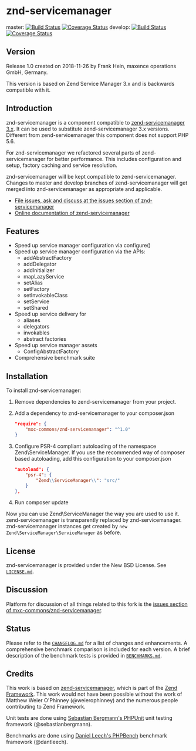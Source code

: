 # znd-servicemanager

master:
[![Build Status](https://secure.travis-ci.org/mxc-commons/znd-servicemanager.svg?branch=master)](https://secure.travis-ci.org/mxc-commons/znd-servicemanager)
[![Coverage Status](https://coveralls.io/repos/github/mxc-commons/znd-servicemanager/badge.svg?branch=master)](https://coveralls.io/github/mxc-commons/znd-servicemanager?branch=master)
develop:
[![Build Status](https://secure.travis-ci.org/mxc-commons/znd-servicemanager.svg?branch=develop)](https://secure.travis-ci.org/mxc-commons/znd-servicemanager)
[![Coverage Status](https://coveralls.io/repos/github/mxc-commons/znd-servicemanager/badge.svg?branch=develop)](https://coveralls.io/github/mxc-commons/znd-servicemanager?branch=develop)

## Version

Release 1.0 created on 2018-11-26 by Frank Hein, maxence operations GmbH, Germany.

This version is based on Zend Service Manager 3.x and is backwards compatible with it.

## Introduction

znd-servicemanager is a component compatible to [zend-servicemanager  3.x](https://github.com/zendframework/zend-servicemanager "zend-servicemanager"). It can be used to substitute zend-servicemanager 3.x versions.
Different from zend-servicemanager this component does not support PHP 5.6.

For znd-servicemanager we refactored several parts of zend-servicemanager for better performance. This includes configuration and setup, factory caching and service resolution.

znd-servicemanager will be kept compatible to zend-servicemanager. Changes to master and develop branches of zend-servicemanager will get merged into znd-servicemanager as appropriate and applicable.

- [File issues, ask and discuss at the issues section of znd-servicemanager](https://github.com/mxc-commons/znd-servicemanager/issues)
- [Online documentation of zend-servicemanager](https://docs.zendframework.com/zend-servicemanager)

## Features

* Speed up service manager configuration via configure()
* Speed up service manager configuration via the APIs:
    * addAbstractFactory
    * addDelegator
    * addInitializer
    * mapLazyService
    * setAlias
    * setFactory
    * setInvokableClass
    * setService
    * setShared
* Speed up service delivery for
    * aliases
    * delegators
    * invokables
    * abstract factories
* Speed up service manager assets
    * ConfigAbstractFactory
* Comprehensive benchmark suite

## Installation

To install znd-servicemanager:

1. Remove dependencies to zend-servicemanager from your project.

1. Add a dependency to znd-servicemanager to your composer.json

    ```json
    "require": {
        "mxc-commons/znd-servicemanager": "^1.0"
    }
    ```

2. Configure PSR-4 compliant autoloading of the namespace Zend\ServiceManager. If you use the recommended way of composer based autoloading, add this configuration to your composer.json

    ```json
    "autoload": {
        "psr-4": {
            "Zend\\ServiceManager\\": "src/"
        }
    },
    ```

3. Run composer update

Now you can use Zend\ServiceManager the way you are used to use it. zend-servicemanager is transparently replaced by znd-servicemanager. znd-servicemanager
instances get created by `new Zend\ServiceManager\ServiceManager` as before.

## License

znd-servicemanager is provided under the New BSD License. See [`LICENSE.md`](LICENSE.md).

## Discussion

Platform for discussion of all things related to this fork is the [issues section of mxc-commons/znd-servicemanager](https://github.com/mxc-commons/znd-servicemanager/issues).

## Status

Please refer to the [`CHANGELOG.md`](CHANGELOG.md) for a list of changes and enhancements. A comprehensive benchmark comparison is included for
each version. A brief description of the benchmark tests is provided in [`BENCHMARKS.md`](BENCHMARKS.md).

## Credits

This work is based on [zend-servicemanager](https://github.com/zendframework/zend-servicemanager), which is part of the [Zend Framework](https://github.com/zendframework/zendframework). This work would not have been possible without the work of Matthew Weier O'Phinney (@weierophinney) and the numerous people contributing to Zend Framework.

Unit tests are done using  [Sebastian Bergmann's PHPUnit](https://github.com/sebastianbergmann/phpunit) unit testing framework (@sebastianbergmann).

Benchmarks are done using [Daniel Leech's PHPBench](https://github.com/phpbench/phpbench) benchmark framework (@dantleech).
